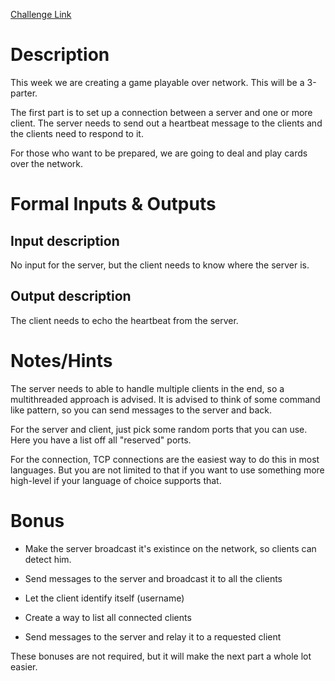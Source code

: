 [Challenge Link](https://www.reddit.com/r/dailyprogrammer/comments/4knivr/20160523_challenge_268_easy_network_and_cards/)

Description
===========
This week we are creating a game playable over network. This will be a 3-parter.

The first part is to set up a connection between a server and one or more
client. The server needs to send out a heartbeat message to the clients and the
clients need to respond to it.

For those who want to be prepared, we are going to deal and play cards over the
network.

Formal Inputs & Outputs
=======================

Input description
-----------------
No input for the server, but the client needs to know where the server is.

Output description
------------------
The client needs to echo the heartbeat from the server.

Notes/Hints
===========

The server needs to able to handle multiple clients in the end, so a
multithreaded approach is advised. It is advised to think of some command like
pattern, so you can send messages to the server and back.

For the server and client, just pick some random ports that you can use. Here
you have a list off all "reserved" ports.

For the connection, TCP connections are the easiest way to do this in most
languages. But you are not limited to that if you want to use something more
high-level if your language of choice supports that.

Bonus
=====

 * Make the server broadcast it's existince on the network, so clients can
   detect him.

 * Send messages to the server and broadcast it to all the clients

 * Let the client identify itself (username)

 * Create a way to list all connected clients

 * Send messages to the server and relay it to a requested client

These bonuses are not required, but it will make the next part a whole lot easier.
